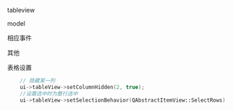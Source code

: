 
tableview 

model

相应事件

其他

表格设置
``` C++
    // 隐藏某一列
    ui->tableView->setColumnHidden(2, true);
    //设置选中时为整行选中
    ui->tableView->setSelectionBehavior(QAbstractItemView::SelectRows);
```


